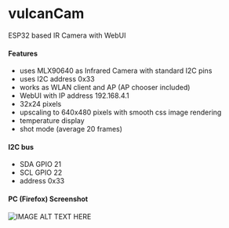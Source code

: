 # vulcanCam
ESP32 based IR Camera with WebUI
#### Features
* uses MLX90640 as Infrared Camera with standard I2C pins
* uses I2C address 0x33
* works as WLAN client and AP (AP chooser included)
* WebUI with IP address 192.168.4.1
* 32x24 pixels
* upscaling to 640x480 pixels with smooth css image rendering
* temperature display
* shot mode (average 20 frames)
#### I2C bus
* SDA GPIO 21
* SCL GPIO 22
* address 0x33
#### PC (Firefox) Screenshot
![IMAGE ALT TEXT HERE](https://www.dorstel.de/github/vulcanCam_v1.2.png)

